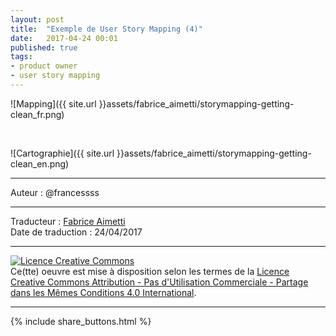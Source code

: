 ```yaml
---
layout: post
title:  "Exemple de User Story Mapping (4)"
date:   2017-04-24 00:01
published: true
tags: 
- product owner
- user story mapping
---
```


![Mapping]({{ site.url }}assets/fabrice_aimetti/storymapping-getting-clean_fr.png)

&nbsp;

![Cartographie]({{ site.url }}assets/fabrice_aimetti/storymapping-getting-clean_en.png)


---
Auteur : @francessss  

---
Traducteur : [Fabrice Aimetti](http://www.fabrice-aimetti.fr/)  
Date de traduction : 24/04/2017  

---

<a rel="license" href="http://creativecommons.org/licenses/by-nc-sa/4.0/"><img alt="Licence Creative Commons" style="border-width:0" src="http://i.creativecommons.org/l/by-nc-sa/4.0/88x31.png" /></a><br />Ce(tte) oeuvre est mise à disposition selon les termes de la <a rel="license" href="http://creativecommons.org/licenses/by-nc-sa/4.0/">Licence Creative Commons Attribution - Pas d'Utilisation Commerciale - Partage dans les Mêmes Conditions 4.0 International</a>.

---

{% include share_buttons.html %}


